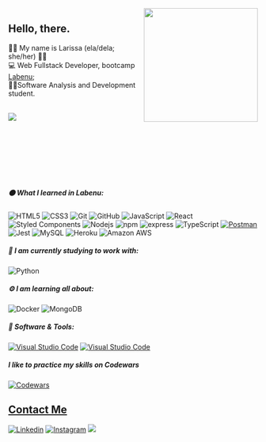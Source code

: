 
<img align='right' src="https://cdn.dribbble.com/users/330915/screenshots/3587000/10_coding_dribbble.gif" width="230">

## Hello, there.

:woman_technologist: My name is Larissa (ela/dela; she/her) 🦻🏻 <br> 
💻 Web Fullstack Developer, bootcamp [Labenu](https://www.labenu.com.br/curso-de-programacao-web-full-stack-integral); <br> 
:student:Software Analysis and Development student.
<br> <br>

<img align="left" src="https://github-readme-stats.vercel.app/api/top-langs/?username=larissite&layout=compact&langs_count=7&theme=dracula"/> 

<br> <br>
 
<!--  ![Snake animation](https://github.com/larissite/larissite/blob/output/github-contribution-grid-snake.svg) -->

<br> <br> <br> <br> <br>

##### :orange_circle: What I learned in Labenu:

![HTML5](https://img.shields.io/badge/-HTML5-E34F26?style=flat-square&logo=html5&logoColor=white)
![CSS3](https://img.shields.io/badge/-CSS3-1572B6?style=flat-square&logo=css3)
![Git](https://img.shields.io/badge/-Git-black?style=plastic&logo=git)
![GitHub](https://img.shields.io/badge/-GitHub-181717?style=flat-square&logo=github)
![JavaScript](https://img.shields.io/badge/-JavaScript-black?style=flat-square&logo=javascript)
<img alt="React" src="https://img.shields.io/badge/-React-45b8d8?style=flat-square&logo=react&logoColor=white" />
<img alt="Styled Components" src="https://img.shields.io/badge/-Styled_Components-db7092?style=flat-square&logo=styled-components&logoColor=white" />
<img alt="Nodejs" src="https://img.shields.io/badge/-Nodejs-43853d?style=flat-square&logo=Node.js&logoColor=white" />
<img alt="npm" src="https://img.shields.io/badge/-NPM-CB3837?style=flat-square&logo=npm&logoColor=white" />
![express](https://img.shields.io/badge/-express-black?style=flat-square&logo=express)
![TypeScript](https://img.shields.io/badge/-TypeScript-007ACC?style=flat-square&logo=typescript)
 <a href="#"><img alt="Postman" src="https://img.shields.io/badge/Postman-FF6C37?logo=postman&logoColor=white"></a>
![Jest](https://img.shields.io/badge/Jest-0ca965?style=flat-square&logo=jest)
![MySQL](https://img.shields.io/badge/-MySQL-black?style=flat-square&logo=mysql)
<img alt="Heroku" src="https://img.shields.io/badge/-Heroku-430098?style=flat-square&logo=heroku&logoColor=white" />
![Amazon AWS](https://img.shields.io/badge/Amazon%20AWS-232F3E?style=flat-square&logo=amazon-aws)


##### :rocket: I am currently studying to work with:

![Python](https://img.shields.io/badge/-Python-8fcfd1?style=&logo=Python)

##### :gear: I am learning all about: 

<img alt="Docker" src="https://img.shields.io/badge/-Docker-46a2f1?style=flat-square&logo=docker&logoColor=white" /> <img alt="MongoDB" src="https://img.shields.io/badge/-MongoDB-13aa52?style=flat-square&logo=mongodb&logoColor=white" />

#####  :wrench: Software & Tools: 
<a href="#"><img alt="Visual Studio Code" src="https://img.shields.io/badge/Ubuntu-black.svg?logo=ubuntu&logoColor=orange"></a>
<a href="#"><img alt="Visual Studio Code" src="https://img.shields.io/badge/Visual%20Studio%20Code-0078d7.svg?logo=visual-studio-code&logoColor=white"></a>

##### I like to practice my skills on Codewars
[![Codewars](https://www.codewars.com/users/larissite/badges/micro)](https://www.codewars.com/users/larissite/)
<a href="https://github.com/larissite">

## Contact Me
[![Linkedin](https://img.shields.io/badge/LinkedIn-0077B5?style=for-the-badge&logo=linkedin&logoColor=white)](https://www.linkedin.com/in/larissa-de-castro-azevedo-61b78115a/) [![Instagram](https://img.shields.io/badge/Instagram-E4405F?style=for-the-badge&logo=instagram&logoColor=white)](https://www.instagram.com/_larissite/) <a href = "mailto:castrodelari@gmail.com"><img src="https://img.shields.io/badge/Gmail-D14836?style=for-the-badge&logo=gmail&logoColor=white" target="_blank"></a>
          
          

 
